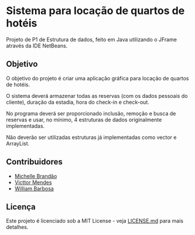 # Sistema para locação de quartos de hotéis
Projeto de P1 de Estrutura de dados, feito em Java utilizando o JFrame através da IDE NetBeans.

## Objetivo
O objetivo do projeto é criar uma aplicação gráfica para locação de quartos de hotéis.

O sistema deverá armazenar todas as reservas (com os dados pessoais do cliente),
duração da estadia, hora do check-in e check-out.

No programa deverá ser proporcionado inclusão, remoção e busca
de reservas e usar, no mínimo, 4 estruturas de dados originalmente implementadas.

Não deverão ser utilizadas estruturas já implementadas como vector e ArrayList.

## Contribuidores
- [Michelle Brandão](https://github.com/miiibrandao/)
- [Victtor Mendes](https://github.com/VicttorSM/)
- [William Barbosa](https://github.com/WillGB/)

## Licença
Este projeto é licenciado sob a MIT License - veja [LICENSE.md](/LICENSE) para mais detalhes.
